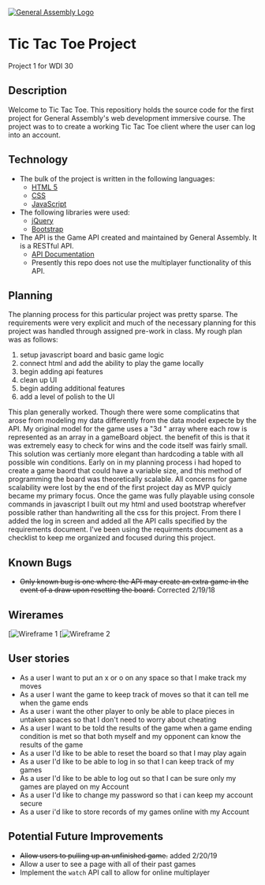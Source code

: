 [![General Assembly Logo](https://camo.githubusercontent.com/1a91b05b8f4d44b5bbfb83abac2b0996d8e26c92/687474703a2f2f692e696d6775722e636f6d2f6b6538555354712e706e67)](https://generalassemb.ly/education/web-development-immersive)

# Tic Tac Toe Project
Project 1 for WDI 30
## Description
Welcome to Tic Tac Toe. This repositiory holds the source code for the first project for General Assembly's web development immersive course. The project was to to create a working Tic Tac Toe client where the user can log into an account.

## Technology
- The bulk of the project is written in the following languages:
  - [HTML 5](https://developer.mozilla.org/en-US/docs/Web/HTML/Reference)
  - [CSS](https://developer.mozilla.org/en-US/docs/Web/CSS/Reference)
  - [JavaScript](https://developer.mozilla.org/en-US/docs/Web/JavaScript/Reference)
- The following libraries were used:
  - [jQuery](https://api.jquery.com/)
  - [Bootstrap](https://getbootstrap.com/docs/4.3/getting-started/introduction/)
- The API is the Game API created and maintained by General Assembly. It is a RESTful API.
  - [API Documentation](https://git.generalassemb.ly/ga-wdi-boston/game-project-api)
  - Presently this repo does not use the multiplayer functionality of this API.
## Planning
The planning process for this particular project was pretty sparse. The requirements were very explicit and much of the necessary planning for this project was handled through assigned pre-work in class. My rough plan was as follows:
1. setup javascript board and basic game logic
2. connect html and add the ability to play the game locally
3. begin adding api features
4. clean up UI
5. begin adding additional features
6. add a level of polish to the UI

This plan generally worked. Though there were some complicatins that arose from modeling my data differently from the data model expecte by the API. My original model for the game uses a "3d " array where each row is represented as an array in a gameBoard object. the benefit of this is that it was extremely easy to check for wins and the code itself was fairly small. This solution was certianly more elegant than hardcoding a table with all possible win conditions.
Early on in my planning process i had hoped to create a game baord that could have a variable size, and this method of programming the board was theoretically scalable. All concerns for game scalability were lost by the end of the first project day as MVP quicly became my primary focus.
Once the game was fully playable using console commands in javascript I built out my html and used bootstrap wherefver possible rather than handwriting all the css for this project.
From there I added the log in screen and added all the API calls specified by the requirements document. I've been using the requirments document as a checklist to keep me organized and focused during this project.

## Known Bugs
-  ~~Only known bug is one where the API may create an extra game in the event of a draw upon resetting the board.~~ Corrected 2/19/18

## Wirerames
[![Wireframe 1](https://i.imgur.com/ydHFv9P.jpg)
[![Wireframe 2](https://i.imgur.com/GeW18Hz.jpg)

## User stories
- As a user I want to put an x or o on any space so that I make track my moves
- As a user I want the game to keep track of moves so that it can tell me when the game ends
- As a user i want the other player to only be able to place pieces in untaken spaces so that I don't need to worry about cheating
- As a user I want to be told the results of the game when a game ending condition is met so that both myself and my opponent can know the results of the game
- As a user I'd like to be able to reset the board so that I may play again
- As a user I'd like to be able to log in so that I can keep track of my games
- As a user I'd like to be able to log out so that I can be sure only my games are played on my Account
- As a user I'd like to change my password so that i can keep my account secure
- As a user i'd like to store records of my games online with my Account

## Potential Future Improvements
- ~~Allow users to pulling up an unfinished game.~~ added 2/20/19
- Allow a user to see a page with all of their past games
- Implement the `watch` API call to allow for online multiplayer
